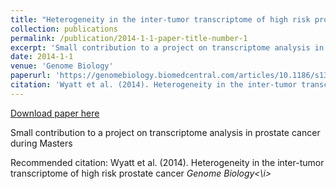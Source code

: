 ```yaml
---
title: "Heterogeneity in the inter-tumor transcriptome of high risk prostate cancer"
collection: publications
permalink: /publication/2014-1-1-paper-title-number-1
excerpt: 'Small contribution to a project on transcriptome analysis in prostate cancer during Masters'
date: 2014-1-1
venue: 'Genome Biology'
paperurl: 'https://genomebiology.biomedcentral.com/articles/10.1186/s13059-014-0426-y#Sec16'
citation: 'Wyatt et al. (2014). Heterogeneity in the inter-tumor transcriptome of high risk prostate cancer <i>Genome Biology<\i>'
---
```


<a href='https://genomebiology.biomedcentral.com/articles/10.1186/s13059-014-0426-y#Sec16'>Download paper here</a>

Small contribution to a project on transcriptome analysis in prostate cancer during Masters

Recommended citation: Wyatt et al. (2014). Heterogeneity in the inter-tumor transcriptome of high risk prostate cancer <i>Genome Biology<\i>
